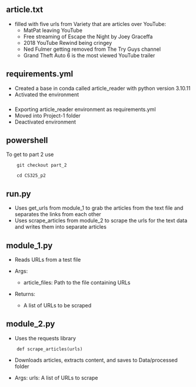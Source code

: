 ## article.txt
- filled with five urls from Variety that are articles over YouTube:
    - MatPat leaving YouTube
    - Free streaming of Escape the Night by Joey Graceffa
    - 2018 YouTube Rewind being cringey
    - Ned Fulmer getting removed from The Try Guys channel
    - Grand Theft Auto 6 is the most viewed YouTube trailer

## requirements.yml
- Created a base in conda called article_reader with python version 3.10.11
- Activated the environment

###
- Exporting article_reader environment as requirements.yml
- Moved into Project-1 folder
- Deactivated environment

## powershell
To get to part 2 use
```
    git checkout part_2
```

```
    cd CS325_p2
```

## run.py
- Uses get_urls from module_1 to grab the articles from the text file and separates the links from each other
- Uses scrape_articles from module_2 to scrape the urls for the text data and writes them into separate articles

## module_1.py
- Reads URLs from a test file

- Args:
    - article_files: Path to the file containing URLs

- Returns:
    - A list of URLs to be scraped

## module_2.py
- Uses the requests library

```
    def scrape_articles(urls)
```

- Downloads articles, extracts content, and saves to Data/processed folder

- Args:
    urls: A list of URLs to scrape